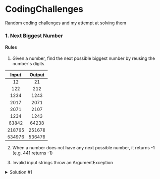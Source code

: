 # CodingChallenges

Random coding challenges and my attempt at solving them

### 1. Next Biggest Number

#### Rules

1. Given a number, find the next possible biggest number by reusing the number's digits.

| Input         | Output        |
|:-------------:|:-------------:|
| 12            | 21            |
| 122           | 212           |
| 1234          | 1243          |
| 2017          | 2071          |
| 2071          | 2107          |
| 1234          | 1243          |
| 63842         | 64238         |
| 218765        | 251678        |
| 534976        | 536479        |

2. When a number does not have any next possible number, it returns -1 (e.g. 441 returns -1)

3. Invalid input strings throw an ArgumentException

<details><summary>Solution #1</summary>
<p>

#### Insert, Shift, Sort

1. Start at the lowest value (lowDigit)
    * 53497**6**
2. Iterate through the upper digits (highDigit)
3. If lowDigit > highDigit, insert lowDigit at highDigit index 
    * 53**4**976 becomes 53**6**497
4. Take the lowermost part before the swap and sort them in ascending order
    * 536**479**

![Solution 1](./Solutions/NextBiggestNumber1.gif "Solution 1")
</p>
</details>
